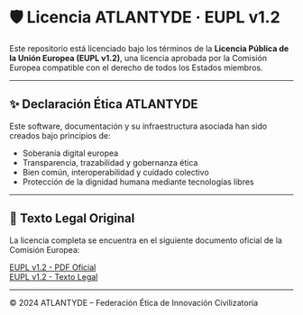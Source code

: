 # 🛡️ Licencia ATLANTYDE · EUPL v1.2

Este repositorio está licenciado bajo los términos de la **Licencia Pública de la Unión Europea (EUPL v1.2)**, una licencia aprobada por la Comisión Europea compatible con el derecho de todos los Estados miembros.

---

## ✨ Declaración Ética ATLANTYDE

Este software, documentación y su infraestructura asociada han sido creados bajo principios de:

- Soberanía digital europea
- Transparencia, trazabilidad y gobernanza ética
- Bien común, interoperabilidad y cuidado colectivo
- Protección de la dignidad humana mediante tecnologías libres

---

## 📄 Texto Legal Original

La licencia completa se encuentra en el siguiente documento oficial de la Comisión Europea:

[EUPL v1.2 - PDF Oficial](https://interoperable-europe.ec.europa.eu/sites/default/files/custom-page/attachment/eupl_v1.2_es.pdf)  
[EUPL v1.2 - Texto Legal](https://interoperable-europe.ec.europa.eu/sites/default/files/inline-files/EUPL%20v1_2%20ES.txt)

---

© 2024 ATLANTYDE – Federación Ética de Innovación Civilizatoria